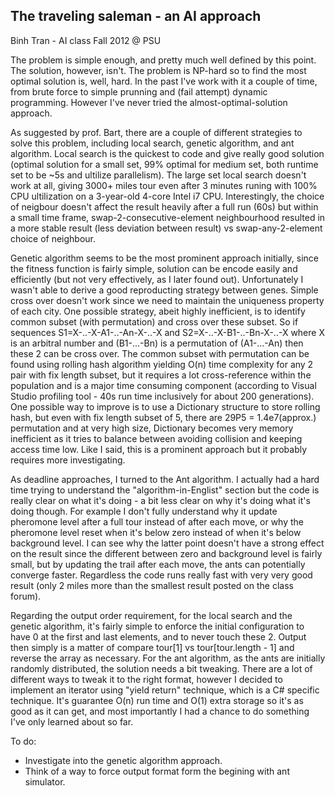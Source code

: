 The traveling saleman - an AI approach
----

Binh Tran - AI class Fall 2012 @ PSU

The problem is simple enough, and pretty much well defined by this point. The solution, however, isn't. The problem is NP-hard so to find the most optimal solution is, well, hard. In the past I've work with it a couple of time, from brute force to simple prunning and (fail attempt) dynamic programming. However I've never tried the almost-optimal-solution approach.

As suggested by prof. Bart, there are a couple of different strategies to solve this problem, including local search, genetic algorithm, and ant algorithm. Local search is the quickest to code and give really good solution (optimal solution for a small set, 99% optimal for medium set, both runtime set to be ~5s and ultilize parallelism). The large set local search doesn't work at all, giving 3000+ miles tour even after 3 minutes runing with 100% CPU ultilization on a 3-year-old 4-core Intel i7 CPU. Interestingly, the choice of neigbour doesn't affect the result heavily after a full run (60s) but within a small time frame, swap-2-consecutive-element neighbourhood resulted in a more stable result (less deviation between result) vs swap-any-2-element choice of neighbour.

Genetic algorithm seems to be the most prominent approach initially, since the fitness function is fairly simple, solution can be encode easily and efficiently (but not very effectively, as I later found out). Unfortunately I wasn't able to derive a good reproducting strategy between genes. Simple cross over doesn't work since we need to maintain the uniqueness property of each city. One possible strategy, abeit highly inefficient, is to identify common subset (with permutation) and cross over these subset. So if sequences S1=X-..-X-A1-..-An-X-..-X and S2=X-..-X-B1-..-Bn-X-..-X where X is an arbitral number and (B1-...-Bn) is a permutation of (A1-...-An) then these 2 can be cross over. The common subset with permutation can be found using rolling hash algorithm yielding O(n) time complexity for any 2 pair with fix length subset, but it requires a lot cross-reference within the population and is a major time consuming component (according to Visual Studio profiling tool - 40s run time inclusively for about 200 generations). One possible way to improve is to use a Dictionary structure to store rolling hash, but even with fix length subset of 5, there are 29P5 = 1.4e7(approx.) permutation and at very high size, Dictionary becomes very memory inefficient as it tries to balance between avoiding collision and keeping access time low. Like I said, this is a prominent approach but it probably requires more investigating.

As deadline approaches, I turned to the Ant algorithm. I actually had a hard time trying to understand the "algorithm-in-Englist" section but the code is really clear on what it's doing - a bit less clear on why it's doing what it's doing though. For example I don't fully understand why it update pheromone level after a full tour instead of after each move, or why the pheromone level reset when it's below zero instead of when it's below background level. I can see why the latter point doesn't have a strong effect on the result since the different between zero and background level is fairly small, but by updating the trail after each move, the ants can potentially converge faster. Regardless the code runs really fast with very very good result (only 2 miles more than the smallest result posted on the class forum). 

Regarding the output order requirement, for the local search and the genetic algorithm, it's fairly simple to enforce the initial configuration to have 0 at the first and last elements, and to never touch these 2. Output then simply is a matter of compare tour[1] vs tour[tour.length - 1] and reverse the array as necessary. For the ant algorithm, as the ants are initially randomly distributed, the solution needs a bit tweaking. There are a lot of different ways to tweak it to the right format, however I decided to implement an iterator using "yield return" technique, which is a C# specific technique. It's guarantee O(n) run time and O(1) extra storage so it's as good as it can get, and most importantly I had a chance to do something I've only learned about so far.

To do:
- Investigate into the genetic algorithm approach.
- Think of a way to force output format form the begining with ant simulator.